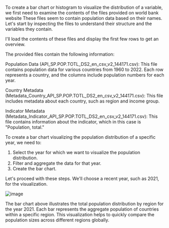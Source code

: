 To create a bar chart or histogram to visualize the distribution of a variable, we first need to examine the contents of the files provided on world bank website 
These files seem to contain population data based on their names. 
Let's start by inspecting the files to understand their structure and the variables they contain.

I'll load the contents of these files and display the first few rows to get an overview.

The provided files contain the following information:

Population Data (API_SP.POP.TOTL_DS2_en_csv_v2_144171.csv): This file contains population data for various countries from 1960 to 2022. Each row represents a country, and the columns include population numbers for each year.

Country Metadata (Metadata_Country_API_SP.POP.TOTL_DS2_en_csv_v2_144171.csv): This file includes metadata about each country, such as region and income group.

Indicator Metadata (Metadata_Indicator_API_SP.POP.TOTL_DS2_en_csv_v2_144171.csv): This file contains information about the indicator, which in this case is "Population, total."

To create a bar chart visualizing the population distribution of a specific year, we need to:

1) Select the year for which we want to visualize the population distribution.
2) Filter and aggregate the data for that year.
3) Create the bar chart.

Let's proceed with these steps. We'll choose a recent year, such as 2021, for the visualization. ​​

![image](https://github.com/Hmg72/Prodigy_Task1/assets/102943824/0473a2fa-4594-41d9-b61d-de9d72fc9b5f)

The bar chart above illustrates the total population distribution by region for the year 2021. 
Each bar represents the aggregate population of countries within a specific region. 
This visualization helps to quickly compare the population sizes across different regions globally.
